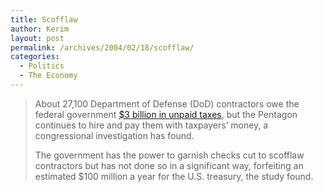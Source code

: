 ```yaml
---
title: Scofflaw
author: Kerim
layout: post
permalink: /archives/2004/02/18/scofflaw/
categories:
  - Politics
  - The Economy
---
```

> About 27,100 Department of Defense (DoD) contractors owe the federal government <a href="http://www.insightmag.com/global_user_elements/printpage.cfm?storyid=606755" onclick="_gaq.push(['_trackEvent', 'outbound-article', 'http://www.insightmag.com/global_user_elements/printpage.cfm?storyid=606755', '$3 billion in unpaid taxes']);" >$3 billion in unpaid taxes</a>, but the Pentagon continues to hire and pay them with taxpayers&#8217; money, a congressional investigation has found.
> 
> The government has the power to garnish checks cut to scofflaw contractors but has not done so in a significant way, forfeiting an estimated $100 million a year for the U.S. treasury, the study found.

